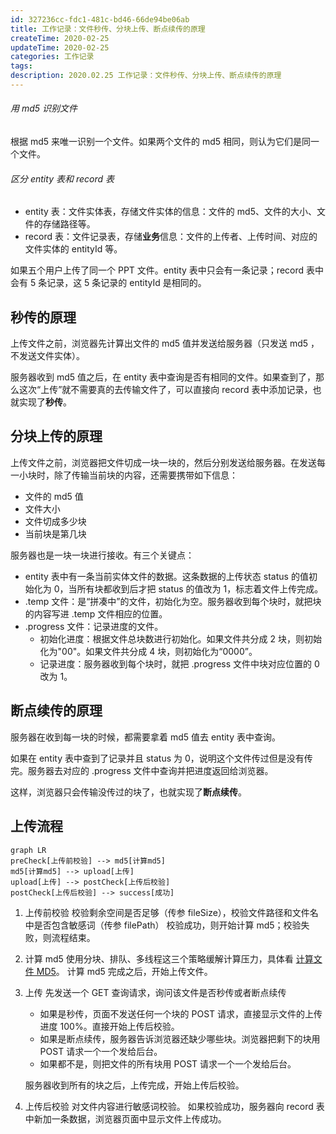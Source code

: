 ```yaml
---
id: 327236cc-fdc1-481c-bd46-66de94be06ab
title: 工作记录：文件秒传、分块上传、断点续传的原理
createTime: 2020-02-25
updateTime: 2020-02-25
categories: 工作记录
tags:
description: 2020.02.25 工作记录：文件秒传、分块上传、断点续传的原理
---
```


###### 用 md5 识别文件

根据 md5 来唯一识别一个文件。如果两个文件的 md5 相同，则认为它们是同一个文件。

###### 区分 entity 表和 record 表

- entity 表：文件实体表，存储文件实体的信息：文件的 md5、文件的大小、文件的存储路径等。
- record 表：文件记录表，存储**业务**信息：文件的上传者、上传时间、对应的文件实体的 entityId 等。

如果五个用户上传了同一个 PPT 文件。entity 表中只会有一条记录；record 表中会有 5 条记录，这 5 条记录的 entityId 是相同的。

## 秒传的原理

上传文件之前，浏览器先计算出文件的 md5 值并发送给服务器（只发送 md5 ，不发送文件实体）。

服务器收到 md5 值之后，在 entity 表中查询是否有相同的文件。如果查到了，那么这次“上传”就不需要真的去传输文件了，可以直接向 record 表中添加记录，也就实现了**秒传**。

## 分块上传的原理

上传文件之前，浏览器把文件切成一块一块的，然后分别发送给服务器。在发送每一小块时，除了传输当前块的内容，还需要携带如下信息：

- 文件的 md5 值
- 文件大小
- 文件切成多少块
- 当前块是第几块

服务器也是一块一块进行接收。有三个关键点：

- entity 表中有一条当前实体文件的数据。这条数据的上传状态 status 的值初始化为 0，当所有块都收到后才把 status 的值改为 1，标志着文件上传完成。
- .temp 文件：是“拼凑中”的文件，初始化为空。服务器收到每个块时，就把块的内容写进 .temp 文件相应的位置。
- .progress 文件：记录进度的文件。
  - 初始化进度：根据文件总块数进行初始化。如果文件共分成 2 块，则初始化为"00"。如果文件共分成 4 块，则初始化为“0000”。
  - 记录进度：服务器收到每个块时，就把 .progress 文件中块对应位置的 0 改为 1。

## 断点续传的原理

服务器在收到每一块的时候，都需要拿着 md5 值去 entity 表中查询。

如果在 entity 表中查到了记录并且 status 为 0，说明这个文件传过但是没有传完。服务器去对应的 .progress 文件中查询并把进度返回给浏览器。

这样，浏览器只会传输没传过的块了，也就实现了**断点续传**。

## 上传流程

```mermaid
graph LR
preCheck[上传前校验] --> md5[计算md5]
md5[计算md5] --> upload[上传]
upload[上传] --> postCheck[上传后校验]
postCheck[上传后校验] --> success[成功]

```

1. 上传前校验
   校验剩余空间是否足够（传参 fileSize），校验文件路径和文件名中是否包含敏感词（传参 filePath）
   校验成功，则开始计算 md5；校验失败，则流程结束。

2. 计算 md5
   使用分块、排队、多线程这三个策略缓解计算压力，具体看 [计算文件 MD5](https://blog.csdn.net/tangran0526/article/details/100888776)。
   计算 md5 完成之后，开始上传文件。

3. 上传
   先发送一个 GET 查询请求，询问该文件是否秒传或者断点续传

   - 如果是秒传，页面不发送任何一个块的 POST 请求，直接显示文件的上传进度 100%。直接开始上传后校验。
   - 如果是断点续传，服务器告诉浏览器还缺少哪些块。浏览器把剩下的块用 POST 请求一个一个发给后台。
   - 如果都不是，则把文件的所有块用 POST 请求一个一个发给后台。

   服务器收到所有的块之后，上传完成，开始上传后校验。

4. 上传后校验
   对文件内容进行敏感词校验。
   如果校验成功，服务器向 record 表中新加一条数据，浏览器页面中显示文件上传成功。
